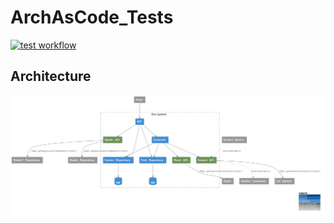 # ArchAsCode_Tests
[![test workflow](https://github.com/razonrus/ArchAsCode_Tests/actions/workflows/test.yaml/badge.svg?branch=main)](https://github.com/razonrus/ArchAsCode_Tests/actions/workflows/test.yaml)

## Architecture
[![C4](./architecture/Demo.svg)](./architecture/Demo.svg)
